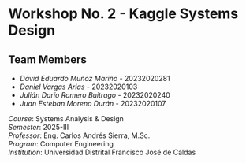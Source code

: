 # Workshop No. 2 - Kaggle Systems Design

## Team Members
- *David Eduardo Muñoz Mariño* - 20232020281
- *Daniel Vargas Arias* - 20232020103  
- *Julián Darío Romero Buitrago* - 20232020240
- *Juan Esteban Moreno Durán* - 20232020107

*Course*: Systems Analysis & Design  
*Semester*: 2025-III  
*Professor*: Eng. Carlos Andrés Sierra, M.Sc.  
*Program*: Computer Engineering  
*Institution*: Universidad Distrital Francisco José de Caldas
